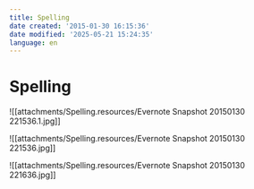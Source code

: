 ```yaml
---
title: Spelling
date created: '2015-01-30 16:15:36'
date modified: '2025-05-21 15:24:35'
language: en
---
```



# Spelling

![[attachments/Spelling.resources/Evernote Snapshot 20150130 221536.1.jpg]]

![[attachments/Spelling.resources/Evernote Snapshot 20150130 221536.jpg]]

![[attachments/Spelling.resources/Evernote Snapshot 20150130 221636.jpg]]
